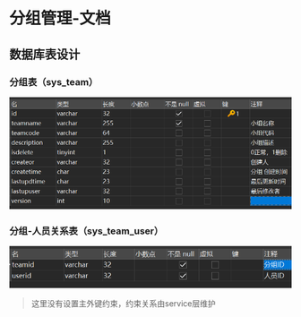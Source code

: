# 分组管理-文档

## 数据库表设计

### 分组表（sys_team）

![image-20220725171231928](assets/image-20220725171231928.png)

### 分组-人员关系表（sys_team_user）

![image-20220725173031318](assets/image-20220725173031318.png)

> 这里没有设置主外键约束，约束关系由service层维护

